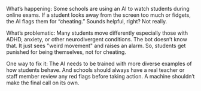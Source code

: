 What’s happening:
Some schools are using an AI to watch students during online exams. If a student looks away from the screen too much or fidgets, the AI flags them for “cheating.” Sounds helpful, right? Not really.

What’s problematic:
Many students move differently especially those with ADHD, anxiety, or other neurodivergent conditions. The bot doesn’t know that. It just sees "weird movement" and raises an alarm. So, students get punished for being themselves, not for cheating.

One way to fix it:
The AI needs to be trained with more diverse examples of how students behave. And schools should always have a real teacher or staff member review any red flags before taking action. A machine shouldn’t make the final call on its own.

